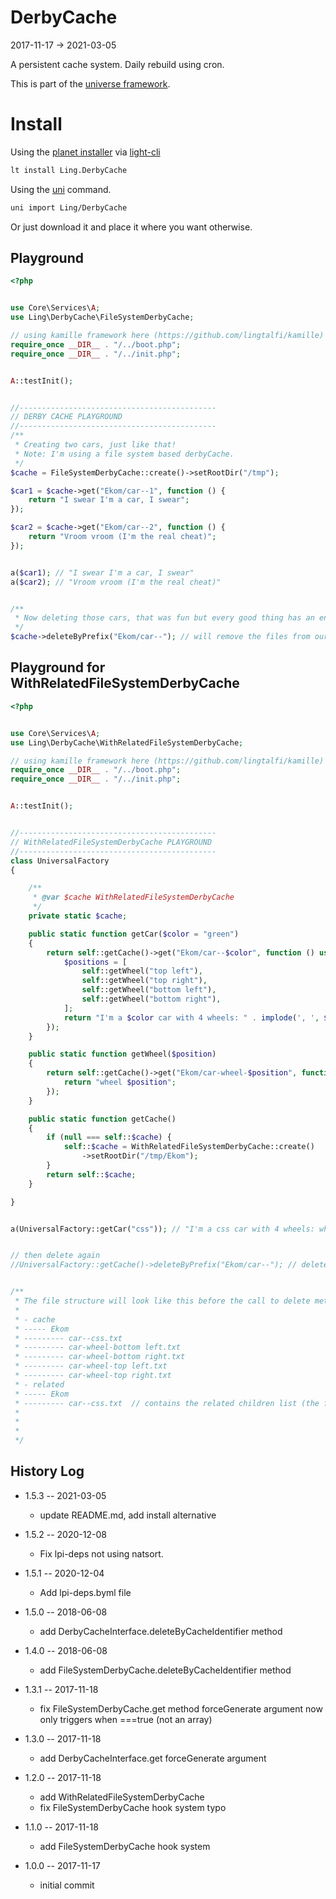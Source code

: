 DerbyCache
===========
2017-11-17 -> 2021-03-05



A persistent cache system. Daily rebuild using cron.


This is part of the [universe framework](https://github.com/karayabin/universe-snapshot).


Install
==========
Using the [planet installer](https://github.com/lingtalfi/Light_PlanetInstaller) via [light-cli](https://github.com/lingtalfi/Light_Cli)
```bash
lt install Ling.DerbyCache
```

Using the [uni](https://github.com/lingtalfi/universe-naive-importer) command.
```bash
uni import Ling/DerbyCache
```

Or just download it and place it where you want otherwise.


Playground
-------------
```php
<?php


use Core\Services\A;
use Ling\DerbyCache\FileSystemDerbyCache;

// using kamille framework here (https://github.com/lingtalfi/kamille)
require_once __DIR__ . "/../boot.php";
require_once __DIR__ . "/../init.php";


A::testInit();


//--------------------------------------------
// DERBY CACHE PLAYGROUND
//--------------------------------------------
/**
 * Creating two cars, just like that!
 * Note: I'm using a file system based derbyCache.
 */
$cache = FileSystemDerbyCache::create()->setRootDir("/tmp");

$car1 = $cache->get("Ekom/car--1", function () {
    return "I swear I'm a car, I swear";
});

$car2 = $cache->get("Ekom/car--2", function () {
    return "Vroom vroom (I'm the real cheat)";
});


a($car1); // "I swear I'm a car, I swear"
a($car2); // "Vroom vroom (I'm the real cheat)"


/**
 * Now deleting those cars, that was fun but every good thing has an end
 */
$cache->deleteByPrefix("Ekom/car--"); // will remove the files from our filesystem
```




Playground for WithRelatedFileSystemDerbyCache
------------------

```php
<?php


use Core\Services\A;
use Ling\DerbyCache\WithRelatedFileSystemDerbyCache;

// using kamille framework here (https://github.com/lingtalfi/kamille)
require_once __DIR__ . "/../boot.php";
require_once __DIR__ . "/../init.php";


A::testInit();


//--------------------------------------------
// WithRelatedFileSystemDerbyCache PLAYGROUND
//--------------------------------------------
class UniversalFactory
{

    /**
     * @var $cache WithRelatedFileSystemDerbyCache
     */
    private static $cache;

    public static function getCar($color = "green")
    {
        return self::getCache()->get("Ekom/car--$color", function () use ($color) {
            $positions = [
                self::getWheel("top left"),
                self::getWheel("top right"),
                self::getWheel("bottom left"),
                self::getWheel("bottom right"),
            ];
            return "I'm a $color car with 4 wheels: " . implode(', ', $positions);
        });
    }

    public static function getWheel($position)
    {
        return self::getCache()->get("Ekom/car-wheel-$position", function () use ($position) {
            return "wheel $position";
        });
    }

    public static function getCache()
    {
        if (null === self::$cache) {
            self::$cache = WithRelatedFileSystemDerbyCache::create()
                ->setRootDir("/tmp/Ekom");
        }
        return self::$cache;
    }

}


a(UniversalFactory::getCar("css")); // "I'm a css car with 4 wheels: wheel top left, wheel top right, wheel bottom left, wheel bottom right"


// then delete again
//UniversalFactory::getCache()->deleteByPrefix("Ekom/car--"); // delete the whole car with its four wheels


/**
 * The file structure will look like this before the call to delete method:
 *
 * - cache
 * ----- Ekom
 * --------- car--css.txt   
 * --------- car-wheel-bottom left.txt
 * --------- car-wheel-bottom right.txt
 * --------- car-wheel-top left.txt
 * --------- car-wheel-top right.txt
 * - related
 * ----- Ekom
 * --------- car--css.txt  // contains the related children list (the four wheel's cache items in cache/Ekom)
 *
 *
 *
 */

```




History Log
------------------

- 1.5.3 -- 2021-03-05

    - update README.md, add install alternative

- 1.5.2 -- 2020-12-08

    - Fix lpi-deps not using natsort.

- 1.5.1 -- 2020-12-04

    - Add lpi-deps.byml file

- 1.5.0 -- 2018-06-08

    - add DerbyCacheInterface.deleteByCacheIdentifier method 
    
- 1.4.0 -- 2018-06-08

    - add FileSystemDerbyCache.deleteByCacheIdentifier method 
    
- 1.3.1 -- 2017-11-18

    - fix FileSystemDerbyCache.get method forceGenerate argument now only triggers when ===true (not an array) 
    
- 1.3.0 -- 2017-11-18

    - add DerbyCacheInterface.get forceGenerate argument
    
- 1.2.0 -- 2017-11-18

    - add WithRelatedFileSystemDerbyCache
    - fix FileSystemDerbyCache hook system typo
    
- 1.1.0 -- 2017-11-18

    - add FileSystemDerbyCache hook system
    
- 1.0.0 -- 2017-11-17

    - initial commit